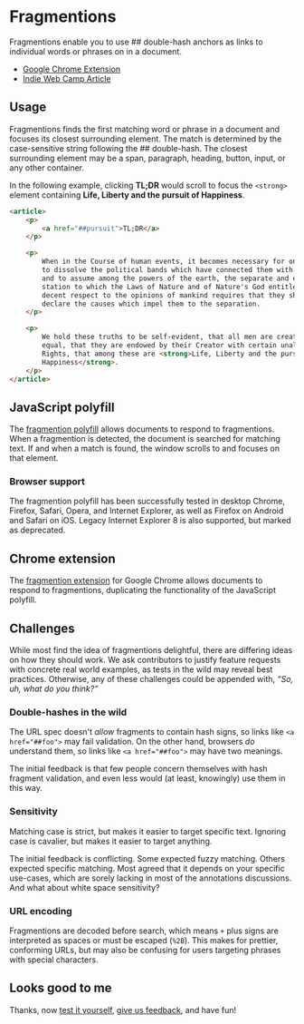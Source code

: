 # Fragmentions

Fragmentions enable you to use ## double-hash anchors as links to individual words or phrases on in a document.

- [Google Chrome Extension](https://chrome.google.com/webstore/detail/fragmentions/pgajkeekgcmgglngchhmcmnkffnhihck)
- [Indie Web Camp Article](http://indiewebcamp.com/fragmention)


## Usage

Fragmentions finds the first matching word or phrase in a document and focuses its closest surrounding element. The match is determined by the case-sensitive string following the ## double-hash. The closest surrounding element may be a span, paragraph, heading, button, input, or any other container.

In the following example, clicking **TL;DR** would scroll to focus the `<strong>` element containing **Life, Liberty and the pursuit of Happiness**.

```html
<article>
	<p>
		<a href="##pursuit">TL;DR</a>
	</p>

	<p>
		When in the Course of human events, it becomes necessary for one people 
		to dissolve the political bands which have connected them with another, 
		and to assume among the powers of the earth, the separate and equal 
		station to which the Laws of Nature and of Nature's God entitle them, a 
		decent respect to the opinions of mankind requires that they should 
		declare the causes which impel them to the separation.
	</p>

	<p>
		We hold these truths to be self-evident, that all men are created 
		equal, that they are endowed by their Creator with certain unalienable 
		Rights, that among these are <strong>Life, Liberty and the pursuit of 
		Happiness</strong>.
	</p>
</article>
```


## JavaScript polyfill

The [fragmention polyfill](https://github.com/chapmanu/fragmentions/blob/master/script.js) allows documents to respond to fragmentions. When a fragmention is detected, the document is searched for matching text. If and when a match is found, the window scrolls to and focuses on that element.

### Browser support

The fragmention polyfill has been successfully tested in desktop Chrome, Firefox, Safari, Opera, and Internet Explorer, as well as Firefox on Android and Safari on iOS. Legacy Internet Explorer 8 is also supported, but marked as deprecated.


## Chrome extension

The [fragmention extension](https://chrome.google.com/webstore/detail/fragmentions/pgajkeekgcmgglngchhmcmnkffnhihck) for Google Chrome allows documents to respond to fragmentions, duplicating the functionality of the JavaScript polyfill.


## Challenges

While most find the idea of fragmentions delightful, there are differing ideas on how they should work. We ask contributors to justify feature requests with concrete real world examples, as tests in the wild may reveal best practices. Otherwise, any of these challenges could be appended with, *“So, uh, what do you think?”*

### Double-hashes in the wild

The URL spec doesn't *allow* fragments to contain hash signs, so links like `<a href="##foo">` may fail validation. On the other hand, browsers *do* understand them, so links like `<a href="##foo">` may have two meanings.

The initial feedback is that few people concern themselves with hash fragment validation, and even less would (at least, knowingly) use them in this way.

### Sensitivity

Matching case is strict, but makes it easier to target specific text. Ignoring case is cavalier, but makes it easier to target anything.

The initial feedback is conflicting. Some expected fuzzy matching. Others expected specific matching. Most agreed that it depends on your specific use-cases, which are sorely lacking in most of the annotations discussions. And what about white space sensitivity?

### URL encoding

Fragmentions are decoded before search, which means `+` plus signs are interpreted as spaces or must be escaped (`%2B`). This makes for prettier, conforming URLs, but may also be confusing for users targeting phrases with special characters.


## Looks good to me

Thanks, now [test it yourself](https://github.com/chapmanu/fragmentions/blob/master/example.html), [give us feedback](https://github.com/chapmanu/fragmentions/issues), and have fun!
